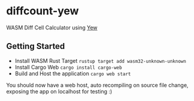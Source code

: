 # diffcount-yew
WASM Diff Cell Calculator using [Yew](https://github.com/yewstack/yew)

## Getting Started 

- Install WASM Rust Target  `rustup target add wasm32-unknown-unknown`
- Install Cargo Web `cargo install cargo-web`
- Build and Host the application `cargo web start` 

You should now have a web host, auto recompiling on source file change, exposing the app on localhost for testing :)
